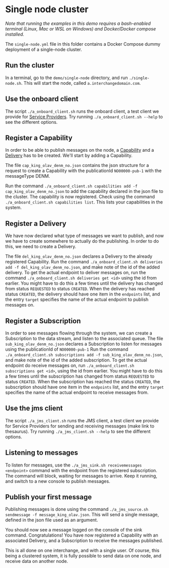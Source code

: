 # Single node cluster

*Note that running the examples in this demo requires a bash-enabled terminal (Linux, Mac or WSL on Windows) and Docker/Docker compose installed.*

The `single-node.yml` file in this folder contains a Docker Compose dummy deployment of a single-node cluster.

## Run the cluster

In a terminal, go to the `demo/single-node` directory, and run `./single-node.sh`.
This will start the node, called `a.interchangedomain.com`.

## Use the onboard client
The script `./a_onboard_client.sh` runs the onboard client, a test client we provide for [Service Providers](../../GLOSSARY.md#service-provider).
Try running `./a_onboard_client.sh --help` to see the different options.

## Register a Capability

In order to be able to publish messages on the node, a [Capability](../../GLOSSARY.md#capability) and a [Delivery](../../GLOSSARY.md#delivery) has to be created.
We'll start by adding a Capability.

The file `cap_king_olav_denm_no.json` contains the json structure for a request to create a Capability with the publicationId `NO00000-pub-1` with the messageType DENM.

Run the command `./a_onboard_client.sh capabilities add -f cap_king_olav_denm_no.json` to add the capability declared in the json file to the cluster.
The capability is now registered. Check using the command `./a_onboard_client.sh capabilities list`. This lists your capabilities in the system.

## Register a Delivery

We have now declared what type of messages we want to publish, and now we have to create somewhere to actually do the publishing.
In order to do this, we need to create a Delivery.

The file `del_king_olav_denm_no.json` declares a Delivery to the already registered Capability. 
Run the command `./a_onboard_client.sh deliveries add -f del_king_olav_denm_no.json`, and make note of the id of the added delivery.
To get the actual endpoint to deliver messages on, run the command `./a_onboard_client.sh deliveries get <id>` using the id from earlier.
You might have to do this a few times until the delivery has changed from status `REQUESTED` to status `CREATED`.
When the delivery has reached status `CREATED`, the delivery should have one item in the `endpoints` list, and the entry `target` specifies the name
of the actual endpoint to publish messages on.

## Register a Subscription

In order to see messages flowing through the system, we can create a Subscription to the data stream, and listen to the associated queue.
The file `sub_king_olav_denm_no.json` declares a Subscription to listen for messages using the publicationId of `NO00000-pub-1`
Run the command `./a_onboard_client.sh subscriptions add -f sub_king_olav_denm_no.json`, and make note of the id of the added subscription.
To get the actual endpoint do receive messages on, run `./a_onboard_client.sh subscriptions get <id>`, using the id from earlier.
You might have to do this a few times until the subscription has changed from status `REQUESTED` to status `CREATED`.
When the subscription has reached the status `CREATED`, the subscription should have one item in the `endpoints` list, and the entry `target` specifies the name
of the actual endpoint to receive messages from.

## Use the jms client
The script `./a_jms_client.sh` runs the JMS client, a test client we provide for Service Providers for sending and receiving messages (make link to thesaurus).
Try running `./a_jms_client.sh --help` to see the different options.

## Listening to messages

To listen for messages, use the `./a_jms_sink.sh receivemessages <endpoint>` command with the endpoint from the registered subscription. The command will 
block, waiting for messages to arrive. Keep it running, and switch to a new console to publish messages.

## Publish your first message

Publishing messages is done using the command `./a_jms_source.sh sendmessage -f message_king_olav.json`. This will send a single message, defined in the json file used
as an argument. 

You should now see a message logged on the console of the sink command. 
Congratulations! You have now registered a Capability with an associated Delivery, and a Subscription to receive the messages published.

This is all done on one interchange, and with a single user. Of course, this being a clustered system, it is fully possible to send data on one node, 
and receive data on another node.

